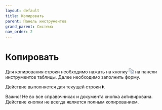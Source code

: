 ```yaml
---
layout: default
title: Копировать
parent: Панель инструментов
grand_parent: Система
nav_order: 2
---
```

# Копировать
Для копирования строки необходимо нажать на кнопку
![](../../images/grid_tools/copy_button.png) на панели инструментов таблицы.
Далее необходимо заполнить форму.

Действие выполняется для текущей строки ![](../../images/grid_tools/rowindicator.png).

Важно! Не во все справочниках и документа кнопка активирована.
Действие кнопки не всегда является полным копированием.
